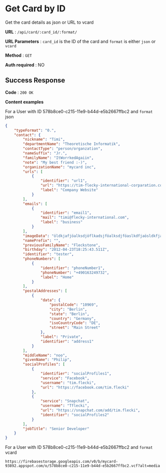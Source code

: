 # Get Card by ID

Get the card details as json or URL to vcard

**URL** : `/api/card/:card_id/:format/`

**URL Parameters** : `card_id` is the ID of the card and `format` is either `json` or `vcard`

**Method** : `GET`

**Auth required** : NO

## Success Response

**Code** : `200 OK`

**Content examples**

For a User with ID 578b8ce0-c215-11e9-b44d-e5b2667ffbc2 and `format` json

```json
{
    "typeFormat": "0.",
    "contact": {
        "nickname": "Timi",
        "departmentName": "Theoretische Informatik",
        "contactType": "person/organzation",
        "nameSuffix": "Jr.",
        "familyName": "ItWorrkedAgaiin",
        "note": "My best friend :-)",
        "organizationName": "mycard inc",
        "urls": [
            {
                "identifier": "url1",
                "url": "https://tim-flecky-international-corparation.com",
                "label": "Company Website"
            }
        ],
        "emails": [
            {
                "identifier": "email1",
                "mail": "timi@flecky-international.com",
                "label": "business"
            }
        ],
        "imageData": "öldkjafjöalksdjöflkadsjföalksdjföaslkdfjaösldkfjasödlkfjaödflkjasölkdfj...",
        "namePrefix": "",
        "previousFamilyName": "Fleckstone",
        "birthday": "2012-04-23T18:25:43.511Z",
        "identifier": "tester",
        "phoneNumbers": [
            {
                "identifier": "phoneNumber1",
                "phoneNumber": "+490163249732",
                "label": "Home"
            }
        ],
        "postalAddresses": [
            {
                "data": {
                    "postalCode": "10969",
                    "city": "Berlin",
                    "state": "Berlin",
                    "country": "Germany",
                    "isoCountryCode": "DE",
                    "street": "Main Street"
                },
                "label": "Private",
                "identifier": "address1"
            }
        ],
        "middleName": "noo",
        "givenName": "Philip",
        "socialProfiles": [
            {
                "identifier": "socialProfiles1",
                "service": "Facebook",
                "username": "tim.flecki",
                "url": "https://facebook.com/tim.flecki"
            },
            {
                "service": "Snapchat",
                "username": "Tflecki",
                "url": "https://snapchat.com/add/tim.flecki",
                "identifier": "socialProfiles2"
            }
        ],
        "jobTitle": "Senior Developer"
    }
}
```

For a User with ID 578b8ce0-c215-11e9-b44d-e5b2667ffbc2 and `format` vcard

```URL
https://firebasestorage.googleapis.com/v0/b/mycard-93892.appspot.com/o/578b8ce0-c215-11e9-b44d-e5b2667ffbc2.vcf?alt=media
```

